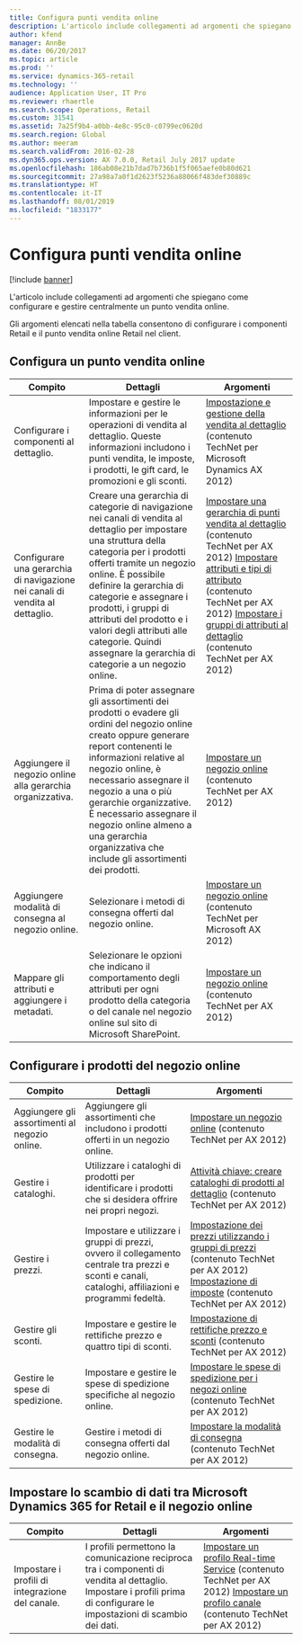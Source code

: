 ```yaml
---
title: Configura punti vendita online
description: L'articolo include collegamenti ad argomenti che spiegano come configurare e gestire centralmente un punto vendita online.
author: kfend
manager: AnnBe
ms.date: 06/20/2017
ms.topic: article
ms.prod: ''
ms.service: dynamics-365-retail
ms.technology: ''
audience: Application User, IT Pro
ms.reviewer: rhaertle
ms.search.scope: Operations, Retail
ms.custom: 31541
ms.assetid: 7a25f9b4-a0bb-4e8c-95c0-c0799ec0620d
ms.search.region: Global
ms.author: meeram
ms.search.validFrom: 2016-02-28
ms.dyn365.ops.version: AX 7.0.0, Retail July 2017 update
ms.openlocfilehash: 186ab08e21b7dad7b736b1f5f065aefe0b80d621
ms.sourcegitcommit: 27a98a7a0f1d2623f5236a88066f483def30889c
ms.translationtype: HT
ms.contentlocale: it-IT
ms.lasthandoff: 08/01/2019
ms.locfileid: "1833177"
---
```

# <a name="configure-online-stores"></a>Configura punti vendita online

[!include [banner](../includes/banner.md)]

L'articolo include collegamenti ad argomenti che spiegano come configurare e gestire centralmente un punto vendita online.

Gli argomenti elencati nella tabella consentono di configurare i componenti Retail e il punto vendita online Retail nel client.

## <a name="configure-an-online-store"></a>Configura un punto vendita online

| Compito                                                | Dettagli                                                                                                                                                                                                                                                                                                                                                   | Argomenti                                                                                                                                                                                                                                                                                                                                                                                                                                   |
|-----------------------------------------------------|-----------------------------------------------------------------------------------------------------------------------------------------------------------------------------------------------------------------------------------------------------------------------------------------------------------------------------------------------------------|------------------------------------------------------------------------------------------------------------------------------------------------------------------------------------------------------------------------------------------------------------------------------------------------------------------------------------------------------------------------------------------------------------------------------------------|
| Configurare i componenti al dettaglio.                        | Impostare e gestire le informazioni per le operazioni di vendita al dettaglio. Queste informazioni includono i punti vendita, le imposte, i prodotti, le gift card, le promozioni e gli sconti.                                                                                                                                                                                                          | [Impostazione e gestione della vendita al dettaglio](https://technet.microsoft.com/library/hh597201.aspx) (contenuto TechNet per Microsoft Dynamics AX 2012)                                                                                                                                                                                                                                                                                          |
| Configurare una gerarchia di navigazione nei canali di vendita al dettaglio.    | Creare una gerarchia di categorie di navigazione nei canali di vendita al dettaglio per impostare una struttura della categoria per i prodotti offerti tramite un negozio online. È possibile definire la gerarchia di categorie e assegnare i prodotti, i gruppi di attributi del prodotto e i valori degli attributi alle categorie. Quindi assegnare la gerarchia di categorie a un negozio online.                            | [Impostare una gerarchia di punti vendita al dettaglio](https://technet.microsoft.com/library/hh580593.aspx) (contenuto TechNet per AX 2012) [Impostare attributi e tipi di attributo](https://technet.microsoft.com/library/hh227548.aspx) (contenuto TechNet per AX 2012) [Impostare i gruppi di attributi al dettaglio](https://technet.microsoft.com/library/jj728713.aspx) (contenuto TechNet per AX 2012) |
| Aggiungere il negozio online alla gerarchia organizzativa. | Prima di poter assegnare gli assortimenti dei prodotti o evadere gli ordini del negozio online creato oppure generare report contenenti le informazioni relative al negozio online, è necessario assegnare il negozio a una o più gerarchie organizzative. È necessario assegnare il negozio online almeno a una gerarchia organizzativa che include gli assortimenti dei prodotti. | [Impostare un negozio online](https://technet.microsoft.com/library/jj682095.aspx) (contenuto TechNet per AX 2012)                                                                                                                                                                                                                                                                                                     |
| Aggiungere modalità di consegna al negozio online.          | Selezionare i metodi di consegna offerti dal negozio online.                                                                                                                                                                                                                                                                                                 | [Impostare un negozio online](https://technet.microsoft.com/library/jj682095.aspx) (contenuto TechNet per Microsoft AX 2012)                                                                                                                                                                                                                                                                                                     |
| Mappare gli attributi e aggiungere i metadati.                   | Selezionare le opzioni che indicano il comportamento degli attributi per ogni prodotto della categoria o del canale nel negozio online sul sito di Microsoft SharePoint.                                                                                                                                                                                              | [Impostare un negozio online](https://technet.microsoft.com/library/jj682095.aspx) (contenuto TechNet per AX 2012)                                                                                                                                                                                                                                                                                                     |

## <a name="configure-online-store-products"></a>Configurare i prodotti del negozio online

| Compito                                 | Dettagli                                                                                                                                           | Argomenti                                                                                                                                                                                                                                                                            |
|--------------------------------------|---------------------------------------------------------------------------------------------------------------------------------------------------|-----------------------------------------------------------------------------------------------------------------------------------------------------------------------------------------------------------------------------------------------------------------------------------|
| Aggiungere gli assortimenti al negozio online. | Aggiungere gli assortimenti che includono i prodotti offerti in un negozio online.                                                                  | [Impostare un negozio online](https://technet.microsoft.com/library/jj682095.aspx) (contenuto TechNet per AX 2012)                                                                                                                                              |
| Gestire i cataloghi.                     | Utilizzare i cataloghi di prodotti per identificare i prodotti che si desidera offrire nei propri negozi.                                                              | [Attività chiave: creare cataloghi di prodotti al dettaglio](https://technet.microsoft.com/library/jj728712.aspx) (contenuto TechNet per AX 2012)                                                                                                                           |
| Gestire i prezzi.                       | Impostare e utilizzare i gruppi di prezzi, ovvero il collegamento centrale tra prezzi e sconti e canali, cataloghi, affiliazioni e programmi fedeltà. | [Impostazione dei prezzi utilizzando i gruppi di prezzi](https://technet.microsoft.com/library/hh597169.aspx) (contenuto TechNet per AX 2012) [Impostazione di imposte](https://technet.microsoft.com/library/hh580571.aspx) (contenuto TechNet per AX 2012) |
| Gestire gli sconti.                    | Impostare e gestire le rettifiche prezzo e quattro tipi di sconti.                                                                                  | [Impostazione di rettifiche prezzo e sconti](https://technet.microsoft.com/library/hh597114.aspx) (contenuto TechNet per AX 2012)                                                                                                                          |
| Gestire le spese di spedizione.             | Impostare e gestire le spese di spedizione specifiche al negozio online.                                                                     | [Impostare le spese di spedizione per i negozi online](https://technet.microsoft.com/library/jj728714.aspx) (contenuto TechNet per AX 2012)                                                                                                                           |
| Gestire le modalità di consegna.            | Gestire i metodi di consegna offerti dal negozio online.                                                                                        | [Impostare la modalità di consegna](https://technet.microsoft.com/library/jj728719.aspx) (contenuto TechNet per AX 2012)                                                                                                                                            |

## <a name="set-up-data-exchange-between-microsoft-dynamics-365-for-retail-and-the-online-store"></a>Impostare lo scambio di dati tra Microsoft Dynamics 365 for Retail e il negozio online

| Compito                                 | Dettagli                                                                                                                               | Argomenti                                                                                                                                                                                                                                                                                  |
|--------------------------------------|---------------------------------------------------------------------------------------------------------------------------------------|-----------------------------------------------------------------------------------------------------------------------------------------------------------------------------------------------------------------------------------------------------------------------------------------|
| Impostare i profili di integrazione del canale. | I profili permettono la comunicazione reciproca tra i componenti di vendita al dettaglio. Impostare i profili prima di configurare le impostazioni di scambio dei dati. | [Impostare un profilo Real-time Service](https://technet.microsoft.com/library/hh580631.aspx) (contenuto TechNet per AX 2012) [Impostare un profilo canale](https://technet.microsoft.com/library/jj677402.aspx) (contenuto TechNet per AX 2012) |





